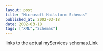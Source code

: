 ```yaml
---
layout: post
title: "Microsoft Hailstorm Schemas"
published_at: 2002-03-18
date: 2002-03-18
tags: ["XML","Schemas"]
---
```


links to the actual myServices schemas.[Link](http://groups.yahoo.com/group/ms-hailstorm/message/238)  